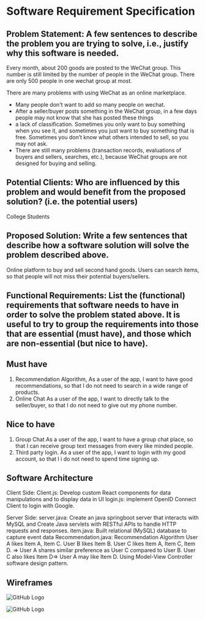 # Software Requirement Specification 


## Problem Statement: A few sentences to describe the problem you are trying to solve, i.e., justify why this software is needed.

Every month, about 200 goods are posted to the WeChat group. This number is still limited by the number of people in the WeChat group. There are only 500 people in one wechat group at most. 

There are many problems with using WeChat as an online marketplace.
* Many people don't want to add so many people on wechat.
* After a seller/buyer posts something in the WeChat group, in a few days people may not know that she has posted these things
* a lack of classification. Sometimes you only want to buy something when you see it, and sometimes you just want to buy something that is free. Sometimes you don’t know what others intended to sell, so you may not ask.
* There are still many problems (transaction records, evaluations of buyers and sellers, searches, etc.), because WeChat groups are not designed for buying and selling.



## Potential Clients: Who are influenced by this problem and would benefit from the proposed solution? (i.e. the potential users)
College Students
## Proposed Solution: Write a few sentences that describe how a software solution will solve the problem described above.
Online platform to buy and sell second hand goods.
Users can search items, so that people will not miss their potential buyers/sellers.

## Functional Requirements: List the (functional) requirements that software needs to have in order to solve the problem stated above. It is useful to try to group the requirements into those that are essential (must have), and those which are non-essential (but nice to have).
## Must have


1. Recommendation Algorithm,
 As a user of the app, I want to have good recommendations, so that I do not need to search in a wide range of products.
1. Online Chat
As a user of the app, I want to directly talk to the seller/buyer, so that I do not need to give out my phone number.




## Nice to have
1. Group Chat
As a user of the app, I want to have a group chat place, so that I  can receive group text messages from every like minded people. 
1. Third party login. 
As a user of the app, I want to login with my good account, so that I i do not need to spend time signing up. 

## Software Architecture



Client Side:
Client.js: Develop custom React components for data manipulations and to display data in UI
login.js: implement OpenID Connect Client to login with Google.

Server Side:
server.java: Create an java springboot server that interacts with MySQL and Create Java servlets with RESTful APIs to handle HTTP requests and responses.
item.java: Built relational (MySQL) database to capture event data 
Recommendation.java:   Recommendation Algorithm
User A likes Item A, Item C. User B likes Item B. User C likes Item A, Item C, Item D.
=> User A shares similar preference as User C compared to User B. User C also likes Item D=> User A may like Item D. 
Using Model-View Controller software design pattern.


## Wireframes

![GitHub Logo](https://github.com/aaronwu2017/mybooksapp/blob/master/123.png)

![GitHub Logo](https://github.com/aaronwu2017/mybooksapp/blob/master/1233.png)
